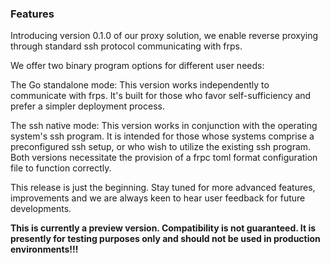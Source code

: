 ### Features

Introducing version 0.1.0 of our proxy solution, we enable reverse proxying through standard ssh protocol communicating with frps.

We offer two binary program options for different user needs:

The Go standalone mode: This version works independently to communicate with frps. It's built for those who favor self-sufficiency and prefer a simpler deployment process.

The ssh native mode: This version works in conjunction with the operating system's ssh program. It is intended for those whose systems comprise a preconfigured ssh setup, or who wish to utilize the existing ssh program.
Both versions necessitate the provision of a frpc toml format configuration file to function correctly.

This release is just the beginning. Stay tuned for more advanced features, improvements and we are always keen to hear user feedback for future developments.

**This is currently a preview version. Compatibility is not guaranteed. It is presently for testing purposes only and should not be used in production environments!!!**
